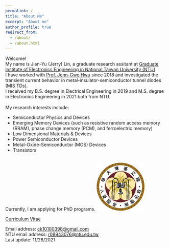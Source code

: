 ```yaml
---
permalink: /
title: "About Me"
excerpt: "About me"
author_profile: true
redirect_from: 
  - /about/
  - /about.html
---
```


Welcome! <br> My name is Jian-Yu (Jerry) Lin, a graduate research assitant at [Graduate Institute of Electronics Engineering in National Taiwan University (NTU)](https://giee.ntu.edu.tw/en/index.php). <br/>
I have worked with [Prof. Jenn-Gwo Hwu](https://www.ee.ntu.edu.tw/profile1.php?teacher_id=901074) since 2018 and investigated the transient current behavior in metal-insulator-semiconductor tunnel diodes (MIS TDs). <br/>
I received my B.S. degree in Electrical Engineering in 2019 and M.S. degree in Electronics Engineering in 2021 both from NTU. <br/>
<br/>
My research interests include:
* Semiconductor Physics and Devices
* Emerging Memory Devices (such as resistive random access memory (RRAM), phase change memory (PCM), and ferroelectric memory)
* Low Dimensional Materials \& Devices 
* Power Semiconductor Devices
* Metal-Oxide-Semiconductor (MOS) Devices
* Transistors <br/>
<br/>
Currently, I am applying for PhD programs. 

<!--
I received my B.S. degree at electrical engineering of National Taiwan University (NTU) in 2019. My research interests include computational imaging and image correspondence estimation.
-->

<img src='/images/NTU.png' width='150' >
<br/>

[Curriculum Vitae](http://JerryJianLin.github.io/files/CV_Jian_Yu_Lin_20211126.pdf) <br/>

Email address: ck10100398@gmail.com <br/>
NTU email address: r08943076@ntu.edu.tw <br/>
Last update: 11/26/2021
